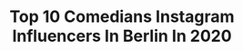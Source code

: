 ---
title: Top 10 Comedians Instagram Influencers In Berlin In 2020
description: >-
  Find top comedians Instagram influencers in Berlin in 2020. Most popular hashtags: #comedy #berlin #standup #standupcomedy.
platform: Instagram
profiles:
  - username: "jurassicaparka"
    fullname: >-
      Jurassica Parka
    location: "Germany"
    followers: 8803
    engagement: 465
    commentsToLikes: 0.025237
    avatar: "https://scontent-bos3-1.cdninstagram.com/v/t51.2885-19/10932483_536274273193154_1615425042_a.jpg?_nc_ht=scontent-bos3-1.cdninstagram.com&_nc_ohc=RXLIU3Ndd24AX8GLpMO&oh=3e629601a847c4c3aec67bc1b03aaa18&oe=5EB1CF15"
    verified: false
    hashtags: "#paillette, #popkicker, #salonqualit, #attraktiv"
  - username: "rrrudya"
    fullname: >-
      Alina Rudya
    location: "Germany"
    followers: 101164
    engagement: 187
    commentsToLikes: 0.022060
    avatar: "https://scontent-amt2-1.cdninstagram.com/v/t51.2885-19/s320x320/89358679_513948775976915_8528938591743639552_n.jpg?_nc_ht=scontent-amt2-1.cdninstagram.com&_nc_ohc=eNma1Hh1DJwAX-tkmT3&oh=160ef1264764a72174b701ce316847fd&oe=5EBB114E"
    verified: true
    hashtags: "#shesmercedes, #nikonz6, #nikondach, #internationwomensday2020"
  - username: "overhausen"
    fullname: >-
      Jan Overhausen
    location: "Germany"
    followers: 3406
    engagement: 1880
    commentsToLikes: 0.043880
    avatar: "https://scontent-lhr8-1.cdninstagram.com/v/t51.2885-19/s320x320/79270019_971195513249999_8564946394962460672_n.jpg?_nc_ht=scontent-lhr8-1.cdninstagram.com&_nc_ohc=PlooANn9UvUAX_QJB4e&oh=900d00b2004d3c6257b13a61628aa393&oe=5EBBEA6F"
    verified: false
    hashtags: "#fitness, #crazylife, #corona, #mercedes"
  - username: "simonstaeblein"
    fullname: >-
      Simon Stäblein
    location: "Germany"
    followers: 14443
    engagement: 1117
    commentsToLikes: 0.029546
    avatar: "https://scontent-ams4-1.cdninstagram.com/v/t51.2885-19/s320x320/72848855_492685747993738_1660577568023117824_n.jpg?_nc_ht=scontent-ams4-1.cdninstagram.com&_nc_ohc=tlfqRpmxAQkAX9sbuFt&oh=659bbead6abba212e2e54139ce782d7b&oe=5EB6B881"
    verified: true
    hashtags: "#comedy, #nightwash, #umweltsau, #bachelorprofessional"
  - username: "fabio_landert"
    fullname: >-
      Fabio Landert
    location: "Germany"
    followers: 6210
    engagement: 1148
    commentsToLikes: 0.035903
    avatar: "https://scontent-ams4-1.cdninstagram.com/v/t51.2885-19/s320x320/91613557_157811878808377_2367073626353565696_n.jpg?_nc_ht=scontent-ams4-1.cdninstagram.com&_nc_ohc=I2H9tojIA9AAX_sRSW_&oh=0ee2f4b0345f193da9bbfd82b242a67b&oe=5EBB6ABC"
    verified: false
    hashtags: "#worlddogdaydogday, #friend, #tattoo, #staysafe"
  - username: "kawuskalantar"
    fullname: >-
      Kawus Kalantar
    location: "Germany"
    followers: 27969
    engagement: 459
    commentsToLikes: 0.009016
    avatar: "https://scontent-ams4-1.cdninstagram.com/v/t51.2885-19/s320x320/41926661_351156135440774_6904117296474619904_n.jpg?_nc_ht=scontent-ams4-1.cdninstagram.com&_nc_ohc=ouDEegSOqFoAX_Kqi2e&oh=6b1fb11c1019668289e36aab568b7b77&oe=5EBB5268"
    verified: false
    hashtags: "#itunes, #gymshark, #drosten, #tour"
  - username: "ninadelianin"
    fullname: >-
      Nina de Lianin
    location: "Germany"
    followers: 20063
    engagement: 266
    commentsToLikes: 0.042564
    avatar: "https://scontent-ams4-1.cdninstagram.com/v/t51.2885-19/s320x320/66212162_473150700172666_4544273779412434944_n.jpg?_nc_ht=scontent-ams4-1.cdninstagram.com&_nc_ohc=m1KOsqT-jJ0AX9g4D5a&oh=79ae5f36f8abdfd85189cd9edac8771a&oe=5EB56F78"
    verified: false
    hashtags: "#sphynxlair, #dennisdiem, #wintergarten, #naturalwoman"
  - username: "_isabella.luna_"
    fullname: >-
      Isabella Luna
    location: "Germany"
    followers: 105081
    engagement: 539
    commentsToLikes: 0.033410
    avatar: "https://scontent-lhr8-1.cdninstagram.com/v/t51.2885-19/s320x320/87758029_3571091389629483_5690041706750148608_n.jpg?_nc_ht=scontent-lhr8-1.cdninstagram.com&_nc_ohc=KKQ_vLnCS2wAX8x3q6o&oh=319cb9311a7eac9488ecfb86901cbb1b&oe=5EBA6049"
    verified: false
    hashtags: "#dior2001, #netflixandchill, #food, #mountains"
  - username: "nelson.depayze"
    fullname: >-
      Gönn dir die Story☝🏽️
    location: "Germany"
    followers: 113808
    engagement: 838
    commentsToLikes: 0.012815
    avatar: "https://scontent-lhr8-1.cdninstagram.com/v/t51.2885-19/s320x320/90897002_207436997151368_1320309187724443648_n.jpg?_nc_ht=scontent-lhr8-1.cdninstagram.com&_nc_ohc=i_94r8UGdUkAX8XPY7j&oh=70f528b160134be1c185f7e896aa80f2&oe=5EBB75DD"
    verified: false
    hashtags: "#lustigevideos, #paareheutzutage, #vorstellungvsrealit, #lebenamlimit"
  - username: "arafat_alves"
    fullname: >-
      Arafat Alves 🇧🇩
    location: "Germany"
    followers: 71831
    engagement: 1056
    commentsToLikes: 0.029092
    avatar: "https://scontent-lhr8-1.cdninstagram.com/v/t51.2885-19/s320x320/22582648_1592073807573445_2409775041613922304_n.jpg?_nc_ht=scontent-lhr8-1.cdninstagram.com&_nc_ohc=YBBbR5AyZI4AX8A2Prt&oh=c847d4cef6ad8c7b0420b0a3e5222e98&oe=5EBC2507"
    verified: false
    hashtags: "#bremen, #salzburg, #frauenlogik, #hamburg"
---